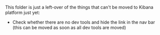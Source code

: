 This folder is just a left-over of the things that can't be moved to Kibana platform just yet:

* Check whether there are no dev tools and hide the link in the nav bar (this can be moved as soon as all dev tools are moved)